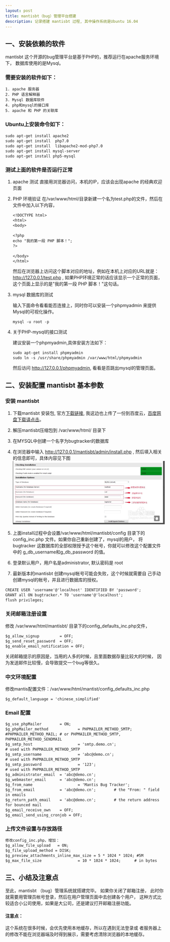 ```yaml
---
layout: post
title: mantisbt（bug）管理平台搭建
description: 记录搭建 mantisbt 过程, 其中操作系统是Ubuntu 16.04
---
```


## 一、安装依赖的软件
mantisbt 这个开源的bug管理平台是基于PHP的，推荐运行在apache服务环境下，
数据库使用的是Mysql。

### 需要安装的软件如下：
	1. apache 服务器
	2. PHP 语言解释器
	3. Mysql 数据库软件
	4. php和mysql的接口库
	5. apache 和 PHP 的关联库

### Ubuntu上安装命令如下：

```
sudo apt-get install apache2
sudo apt-get install  php7.0
sudo apt-get install  libapache2-mod-php7.0
sudo apt-get install mysql-server
sudo apt-get install php5-mysql
```

### 测试上面的软件是否运行正常
1. apache 测试
直接用浏览器访问，本机的IP，应该会出现apache 的经典欢迎页面

2. PHP 环境验证
在/var/www/html/目录新建一个名为test.php的文件，然后在文件中加入以下内容，
	```
	<!DOCTYPE html>
	<html>
	<body>

	<?php
	echo "我的第一段 PHP 脚本！";
	?>

	</body>
	</html>

	```
	然后在浏览器上访问这个脚本对应的地址，例如在本机上对应的URL就是：
	http://127.0.0.1/test.php , 如果PHP环境正常的话应该显示一个正常的页面，
	这个页面上显示的是"我的第一段 PHP 脚本！"这句话。

3. mysql 数据库的测试

	输入下面命令看看能否连接上，同时你可以安装一个phpmyadmin
	来提供Mysql的可视化操作。

	```
	mysql -u root -p
	```

4. 关于PHP-mysql的接口测试

	建议安装一个phpmyadmin,具体安装方法如下：

	```
	sudo apt-get install phpmyadmin
	sudo ln -s /usr/share/phpmyadmin /var/www/html/phpmyadmin

	```
	然后访问 http://127.0.0.1/phpmyadmin, 看看是否跳出mysql的管理页面。


## 二、安装配置 mantisbt 基本参数

### 安装 mantisbt
1. 下载mantisbt 安装包,
官方[下载链接](https://jaist.dl.sourceforge.net/project/mantisbt/mantis-stable/2.14.0/mantisbt-2.14.0.zip),
我这边也上传了一份到百度云，[百度网盘下载请点击](https://pan.baidu.com/s/1xsL5_HUdNxBTlvo3E-5EBQ)。
2. 解压mantisbt压缩包到 /var/www/html/ 目录下
3. 在MYSQL中创建一个名字为bugtracker的数据库
4. 在浏览器中输入 http://127.0.0.1/mantisbt/admin/install.php , 然后填入相关的信息即可，具体内容见下图![](/pic_post/2016-04-08/config.jpg)
5. 上面install过程中会设置/var/www/html/mantisbt/config 目录下的config_inc.php 文件。如果你自己重新创建了，mysql的用户，
将bugtracker 这数据库的全部权限授予这个帐号，你就可以修改这个配置文件中的
g_db_username和g_db_password 的值。
6. 登录默认用户，用户名是administrator, 默认密码是 root

7. 最新版本的mantisbt 创建mysql帐号可能会失败，这个时候就需要自
己手动创建mysql的帐号，并且进行数据库的授权。

```
CREATE USER 'username'@'localhost' IDENTIFIED BY 'password';
GRANT all ON bugtracker.* TO 'username'@'localhost';
flush privileges;
```

### 关闭邮箱注册设置

修改 /var/www/html/mantisbt/ 目录下的config_defaults_inc.php文件，
```
$g_allow_signup         = OFF;
$g_send_reset_password  = OFF;
$g_enable_email_notification = OFF;
```
关闭邮箱提示的原因是，当用的人多的时候，且里面数据存量比较大的时候，
因为发送邮件比较慢，会导致提交一个bug等很久。

### 中文环境配置
修改mantis配置文件：/var/www/html/mantist/config_defaults_inc.php
```
$g_default_language = 'chinese_simplified'
```

### Email 配置

```
$g_use_phpMailer        = ON;
$g_phpMailer_method             = PHPMAILER_METHOD_SMTP; #PHPMAILER_METHOD_MAIL; # or PHPMAILER_METHOD_SMTP, PHPMAILER_METHOD_SENDMAIL
$g_smtp_host                    = 'smtp.demo.cn';                       # used with PHPMAILER_METHOD_SMTP
$g_smtp_username                = 'abc@demo.cn';                                        # used with PHPMAILER_METHOD_SMTP
$g_smtp_password                = '123';                                       # used with PHPMAILER_METHOD_SMTP
$g_administrator_email  = 'abc@demo.cn';
$g_webmaster_email      = 'abc@demo.cn';
$g_from_name                    = 'Mantis Bug Tracker';
$g_from_email           = 'abc@demo.cn';        # the "From: " field in emails
$g_return_path_email    = 'abc@demo.cn';        # the return address for bounced mail
$g_email_receive_own    = OFF;
$g_email_send_using_cronjob = OFF;
```

### 上传文件设置与存放路径

	修改config_inc.php，增加：
	$g_allow_file_upload   = ON;
	$g_file_upload_method = DISK;
	$g_preview_attachments_inline_max_size = 5 * 1024 * 1024; #5M
	$g_max_file_size                = 10 * 1024 * 1024;      # in bytes


## 三、小结及注意点
至此，mantisbt （bug）管理系统就搭建完毕。
如果你关闭了邮箱注册，
此时你就需要用管理员帐号登录，然后在用户管理页面中去创建各个用户，
这种方式比较适合小公司使用，如果是大公司，还是建议打开邮箱注册功能。

#### 注意点：
这个系统在很多时候，会优先使用本地缓存，所以在遇到无法登录或
者服务器上的修改不能在浏览器端及时得到展示，需要考虑清除浏览器的本地缓存。


